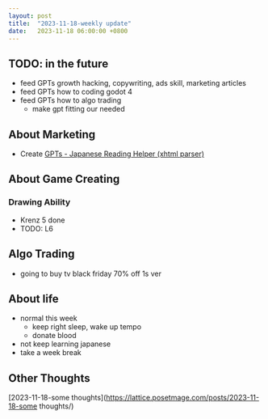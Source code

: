 ```yaml
---
layout: post
title:  "2023-11-18-weekly update"
date:   2023-11-18 06:00:00 +0800
---
```


## TODO: in the future
* feed GPTs growth hacking, copywriting, ads skill, marketing articles
* feed GPTs how to coding godot 4
* feed GPTs how to algo trading
  * make gpt fitting our needed


## About Marketing
* Create [GPTs - Japanese Reading Helper (xhtml parser)](https://www.youtube.com/watch?v=fFtNaplHDfs)

## About Game Creating

### Drawing Ability
* Krenz 5 done
* TODO: L6

## Algo Trading
* going to buy tv black friday 70% off 1s ver

## About life
* normal this week 
  * keep right sleep, wake up tempo
  * donate blood
* not keep learning japanese
* take a week break

## Other Thoughts

[2023-11-18-some thoughts](https://lattice.posetmage.com/posts/2023-11-18-some thoughts/)